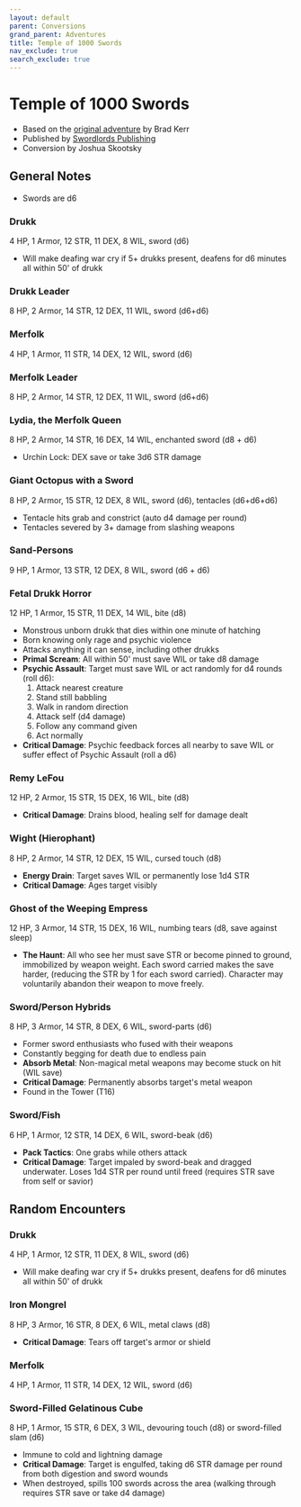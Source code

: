 ```yaml
---
layout: default
parent: Conversions
grand_parent: Adventures
title: Temple of 1000 Swords
nav_exclude: true
search_exclude: true
---
```



# Temple of 1000 Swords

- Based on the [original adventure](https://www.drivethrurpg.com/en/product/360211/temple-of-1000-swords) by Brad Kerr
- Published by [Swordlords Publishing](https://www.drivethrurpg.com/en/publisher/17426/swordlords-publishing)
- Conversion by Joshua Skootsky

## General Notes
- Swords are d6

### Drukk
4 HP, 1 Armor, 12 STR, 11 DEX, 8 WIL, sword (d6)
* Will make deafing war cry if 5+ drukks present, deafens for d6 minutes all within 50' of drukk

### Drukk Leader
8 HP, 2 Armor, 14 STR, 12 DEX, 11 WIL, sword (d6+d6)

### Merfolk
4 HP, 1 Armor, 11 STR, 14 DEX, 12 WIL, sword (d6)

### Merfolk Leader
8 HP, 2 Armor, 14 STR, 12 DEX, 11 WIL, sword (d6+d6)

### Lydia, the Merfolk Queen
8 HP, 2 Armor, 14 STR, 16 DEX, 14 WIL, enchanted sword (d8 + d6)

* Urchin Lock: DEX save or take 3d6 STR damage

### Giant Octopus with a Sword
8 HP, 2 Armor, 15 STR, 12 DEX, 8 WIL, sword (d6), tentacles (d6+d6+d6)
* Tentacle hits grab and constrict (auto d4 damage per round)
* Tentacles severed by 3+ damage from slashing weapons

### Sand-Persons
9 HP, 1 Armor, 13 STR, 12 DEX, 8 WIL, sword (d6 + d6)

### Fetal Drukk Horror
12 HP, 1 Armor, 15 STR, 11 DEX, 14 WIL, bite (d8)
* Monstrous unborn drukk that dies within one minute of hatching
* Born knowing only rage and psychic violence
* Attacks anything it can sense, including other drukks
* **Primal Scream**: All within 50' must save WIL or take d8 damage
* **Psychic Assault**: Target must save WIL or act randomly for d4 rounds (roll d6):
    1. Attack nearest creature
    2. Stand still babbling
    3. Walk in random direction
    4. Attack self (d4 damage)
    5. Follow any command given
    6. Act normally
* **Critical Damage**: Psychic feedback forces all nearby to save WIL or suffer effect of Psychic Assault (roll a d6)


### Remy LeFou
12 HP, 2 Armor, 15 STR, 15 DEX, 16 WIL, bite (d8)
* **Critical Damage**: Drains blood, healing self for damage dealt

### Wight (Hierophant)
8 HP, 2 Armor, 14 STR, 12 DEX, 15 WIL, cursed touch (d8)
* **Energy Drain**: Target saves WIL or permanently lose 1d4 STR
* **Critical Damage**: Ages target visibly

### Ghost of the Weeping Empress
12 HP, 3 Armor, 14 STR, 15 DEX, 16 WIL, numbing tears (d8, save against sleep)

* **The Haunt**: All who see her must save STR or become pinned to ground, immobilized by weapon weight. Each sword carried makes the save harder, (reducing the STR by 1 for each sword carried). Character may voluntarily abandon their weapon to move freely.

### Sword/Person Hybrids 
8 HP, 3 Armor, 14 STR, 8 DEX, 6 WIL, sword-parts (d6)
* Former sword enthusiasts who fused with their weapons
* Constantly begging for death due to endless pain
* **Absorb Metal**: Non-magical metal weapons may become stuck on hit (WIL save)
* **Critical Damage**: Permanently absorbs target's metal weapon
* Found in the Tower (T16)

### Sword/Fish
6 HP, 1 Armor, 12 STR, 14 DEX, 6 WIL, sword-beak (d6)
* **Pack Tactics**: One grabs while others attack
* **Critical Damage**:  Target impaled by sword-beak and dragged underwater. Loses 1d4 STR per round until freed (requires STR save from self or savior)

## Random Encounters

### Drukk
4 HP, 1 Armor, 12 STR, 11 DEX, 8 WIL, sword (d6)
* Will make deafing war cry if 5+ drukks present, deafens for d6 minutes all within 50' of drukk


### Iron Mongrel 
8 HP, 3 Armor, 16 STR, 8 DEX, 6 WIL, metal claws (d8)
* **Critical Damage**: Tears off target's armor or shield

### Merfolk
4 HP, 1 Armor, 11 STR, 14 DEX, 12 WIL, sword (d6)

### Sword-Filled Gelatinous Cube
8 HP, 1 Armor, 15 STR, 6 DEX, 3 WIL, devouring touch (d8) or sword-filled slam (d6)
* Immune to cold and lightning damage
* **Critical Damage**: Target is engulfed, taking d6 STR damage per round from both digestion and sword wounds
* When destroyed, spills 100 swords across the area (walking through requires STR save or take d4 damage)